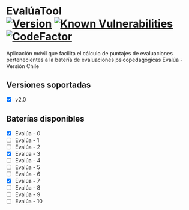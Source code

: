 # EvalúaTool </br> [![Version](https://img.shields.io/badge/version-0.3--alpha-orange)](https://img.shields.io/badge/version-0.3--alpha-orange) [![Known Vulnerabilities](https://snyk.io/test/github/figonzal1/EvaluaTool/badge.svg?targetFile=APP/EvaluaTool-app/build.gradle)](https://snyk.io/test/github/figonzal1/EvaluaTool?targetFile=APP/EvaluaTool-app/build.gradle) [![CodeFactor](https://www.codefactor.io/repository/github/figonzal1/evaluatool/badge)](https://www.codefactor.io/repository/github/figonzal1/evaluatool)
Aplicación móvil que facilita el cálculo de puntajes de evaluaciones pertenecientes a la batería de evaluaciones psicopedagógicas Evalúa - Versión Chile
## Versiones soportadas
- [x] v2.0

## Baterías disponibles
- [x] Evalúa - 0
- [ ] Evalúa - 1
- [ ] Evalúa - 2
- [x] Evalúa - 3
- [ ] Evalúa - 4
- [ ] Evalúa - 5
- [ ] Evalúa - 6
- [x] Evalúa - 7
- [ ] Evalúa - 8
- [ ] Evalúa - 9
- [ ] Evalúa - 10
